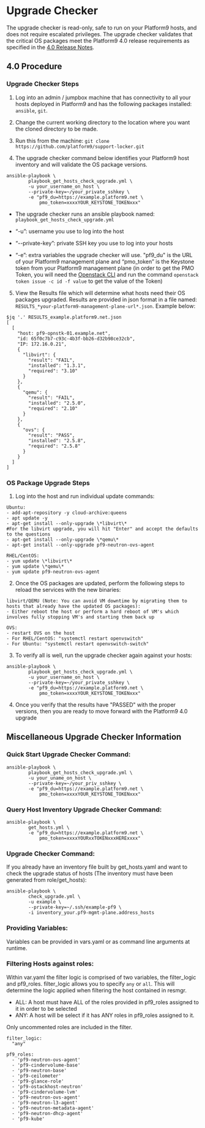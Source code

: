 # Upgrade Checker
The upgrade checker is read-only, safe to run on your Platform9 hosts, and does not require escalated privileges. The upgrade checker validates that the critical OS packages meet the Platform9 4.0 release requirements as specified in the [4.0 Release Notes](https://docs.platform9.com/support/platform9-4-0-release-notes/).

## 4.0 Procedure
### Upgrade Checker Steps
1. Log into an admin / jumpbox machine that has connectivity to all your hosts deployed in Platform9 and has the following packages installed: `ansible`, `git`.

2. Change the current working directory to the location where you want the cloned directory to be made.

3. Run this from the machine: `git clone https://github.com/platform9/support-locker.git`

4. The upgrade checker command below identifies your Platform9 host inventory and will validate the OS package versions.
```
ansible-playbook \
        playbook_get_hosts_check_upgrade.yml \
        -u your_username_on_host \
        --private-key=~/your_private_sshkey \
        -e "pf9_du=https://example.platform9.net \
            pmo_token=xxxxYOUR_KEYSTONE_TOKENxxx"
```
- The upgrade checker runs an ansible playbook named: `playbook_get_hosts_check_upgrade.yml`

- “-u”: username you use to log into the host

- “--private-key”: private SSH key you use to log into your hosts

- “-e”: extra variables the upgrade checker will use. "pf9_du" is the URL of your Platform9 management plane and “pmo_token” is the Keystone token from your Platform9 management plane (in order to get the PMO Token, you will need the [Openstack CLI](https://docs.platform9.com/support/getting-started-with-the-openstack-command-line/) and run the command `openstack token issue -c id -f value` to get the value of the Token)

5. View the Results file which will determine what hosts need their OS packages upgraded. Results are provided in json format in a file named: `RESULTS_*your-platform9-management-plane-url*.json`. Example below: 
```
$jq '.' RESULTS_example.platform9.net.json
[
  [
    "host: pf9-opnstk-01.example.net",
    "id: 65f0c7b7-c93c-4b3f-bb26-d32b98ce32cb",
    "IP: 172.16.0.21",
    {
      "libvirt": {
        "result": "FAIL",
        "installed": "1.3.1",
        "required": "3.10"
      }
    },
    {
      "qemu": {
        "result": "FAIL",
        "installed": "2.5.0",
        "required": "2.10"
      }
    },
    {
      "ovs": {
        "result": "PASS",
        "installed": "2.5.8",
        "required": "2.5.8"
      }
    }
  ]
]
```

### OS Package Upgrade Steps

1. Log into the host and run individual update commands:
```
Ubuntu: 
- add-apt-repository -y cloud-archive:queens
- apt update -y
- apt-get install --only-upgrade \*libvirt\*
#For the libvirt upgrade, you will hit "Enter" and accept the defaults to the questions
- apt-get install --only-upgrade \*qemu\*
- apt-get install --only-upgrade pf9-neutron-ovs-agent

RHEL/CentOS:
- yum update \*libvirt\*
- yum update \*qemu\*
- yum update pf9-neutron-ovs-agent
```
2. Once the OS packages are updated, perform the following steps to reload the services with the new binaries:
```
libvirt/QEMU (Note: You can avoid VM downtime by migrating them to hosts that already have the updated OS packages):
- Either reboot the host or perform a hard reboot of VM's which involves fully stopping VM's and starting them back up

OVS:
- restart OVS on the host
- For RHEL/CentOS: "systemctl restart openvswitch"
- For Ubuntu: "systemctl restart openvswitch-switch"
```
3. To verify all is well, run the upgrade checker again against your hosts:
```
ansible-playbook \
        playbook_get_hosts_check_upgrade.yml \
        -u your_username_on_host \
        --private-key=~/your_private_sshkey \
        -e "pf9_du=https://example.platform9.net \
            pmo_token=xxxxYOUR_KEYSTONE_TOKENxxx"
```
4. Once you verify that the results have "PASSED" with the proper versions, then you are ready to move forward with the Platform9 4.0 upgrade 


## Miscellaneous Upgrade Checker Information
### Quick Start Upgrade Checker Command:
```
ansible-playbook \
        playbook_get_hosts_check_upgrade.yml \
        -u your_uname_on_host \
        --private-key=~/your_priv_sshkey \
        -e "pf9_du=https://example.platform9.net \
            pmo_token=xxxxYOUR_KEYSTONE_TOKENxxx"
```

### Query Host Inventory Upgrade Checker Command:
```
ansible-playbook \
        get_hosts.yml \
        -e "pf9_du=https://example.platform9.net \
            pmo_token=xxxxYOURxxTOKENxxxHERExxxx"
```

### Upgrade Checker Command:
If you already have an inventory file built by get_hosts.yaml and want to check the upgrade status of hosts (The inventory must have been generated from role/get_hosts):
```
ansible-playbook \
        check_upgrade.yml \
        -u example \
        --private-key=~/.ssh/example-pf9 \
        -i inventory_your.pf9-mgmt-plane.address_hosts
```

### Providing Variables:
Variables can be provided in vars.yaml or as command line arguments at runtime. 

### Filtering Hosts against roles:
Within var.yaml the filter logic is comprised of two variables, the filter_logic and pf9_roles.
filter_logic allows you to specify `any` or `all`. This will determine the logic applied when filtering the host contained in resmgr.
- ALL:
    A host must have ALL of the roles provided in pf9_roles assigned to it in order to be selected
- ANY:
    A host will be select if it has ANY roles in pf9_roles assigned to it.

Only uncommented roles are included in the filter.
```
filter_logic:
  "any"

pf9_roles:
  - 'pf9-neutron-ovs-agent'
  - 'pf9-cindervolume-base'
  - 'pf9-neutron-base'
  - 'pf9-ceilometer'
  - 'pf9-glance-role'
  - 'pf9-ostackhost-neutron'
  - 'pf9-cindervolume-lvm'
  - 'pf9-neutron-ovs-agent'
  - 'pf9-neutron-l3-agent'
  - 'pf9-neutron-metadata-agent'
  - 'pf9-neutron-dhcp-agent'
  - 'pf9-kube'
```

